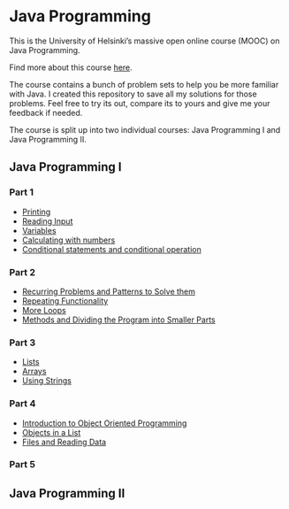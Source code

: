 # Java Programming
This is the University of Helsinki’s massive open online course (MOOC) on Java Programming.

Find more about this course [here][mooc_material].

The course contains a bunch of problem sets to help you be more familiar with Java.
I created this repository to save all my solutions for those problems. Feel free to try its out, compare its to yours and give me your feedback if needed.

The course is split up into two individual courses: Java Programming I and Java Programming II.

## Java Programming I
### Part 1
- [Printing][ps_1]
- [Reading Input][ps_2]
- [Variables][ps_3]
- [Calculating with numbers][ps_4]
- [Conditional statements and conditional operation][ps_5]

### Part 2
- [Recurring Problems and Patterns to Solve them][ps_6]
- [Repeating Functionality][ps_7]
- [More Loops][ps_8]
- [Methods and Dividing the Program into Smaller Parts][ps_9]

### Part 3
- [Lists][ps_10]
- [Arrays][ps_11]
- [Using Strings][ps_12]

### Part 4
- [Introduction to Object Oriented Programming][ps_13]
- [Objects in a List][ps_14]
- [Files and Reading Data][ps_15]

### Part 5

## Java Programming II


[mooc_material]: https://java-programming.mooc.fi/

[ps_1]: https://github.com/Ange-TOSSOU/Java_Programming_University_of_Helsinki/tree/main/Part_1/Printing
[ps_2]: https://github.com/Ange-TOSSOU/Java_Programming_University_of_Helsinki/tree/main/Part_1/Reading_Input
[ps_3]: https://github.com/Ange-TOSSOU/Java_Programming_University_of_Helsinki/tree/main/Part_1/Variables
[ps_4]: https://github.com/Ange-TOSSOU/Java_Programming_University_of_Helsinki/tree/main/Part_1/Calculating_with_Numbers
[ps_5]: https://github.com/Ange-TOSSOU/Java_Programming_University_of_Helsinki/tree/main/Part_1/Conditional_Statements_and_Conditional_Operation
[ps_6]: https://github.com/Ange-TOSSOU/Java_Programming_University_of_Helsinki/tree/main/Part_2/Recurring_Problems_and_Patterns_to_Solve_them
[ps_7]: https://github.com/Ange-TOSSOU/Java_Programming_University_of_Helsinki/tree/main/Part_2/Repeating_Functionality
[ps_8]: https://github.com/Ange-TOSSOU/Java_Programming_University_of_Helsinki/tree/main/Part_2/More_Loops
[ps_9]: https://github.com/Ange-TOSSOU/Java_Programming_University_of_Helsinki/tree/main/Part_2/Methods_and_Dividing_the_Program_into_Smaller_Parts
[ps_10]: https://github.com/Ange-TOSSOU/Java_Programming_University_of_Helsinki/tree/main/Part_3/Lists
[ps_11]: https://github.com/Ange-TOSSOU/Java_Programming_University_of_Helsinki/tree/main/Part_3/Arrays
[ps_12]: https://github.com/Ange-TOSSOU/Java_Programming_University_of_Helsinki/tree/main/Part_3/Using_Strings
[ps_13]: https://github.com/Ange-TOSSOU/Java_Programming_University_of_Helsinki/tree/main/Part_4/Introduction_to_Object_Oriented_Programming
[ps_14]: https://github.com/Ange-TOSSOU/Java_Programming_University_of_Helsinki/tree/main/Part_4/Objects_in_a_List
[ps_15]: https://github.com/Ange-TOSSOU/Java_Programming_University_of_Helsinki/tree/main/Part_4/Files_and_Reading_Data

